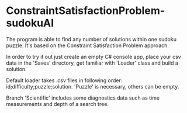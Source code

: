 # ConstraintSatisfactionProblem-sudokuAI

The program is able to find any number of solutions within one sudoku puzzle.
It's based on the Constraint Satisfaction Problem approach.

In order to try it out just create an empty C# console app, place your csv data
in the 'Saves' directory, get familiar with 'Loader' class and build a solution.

Default loader takes .csv files in following order: id;difficulty;puzzle;solution.
'Puzzle' is necessary, others can be empty.

Branch 'Scientific' includes some diagnostics data such as time measurements and
depth of a search tree.
